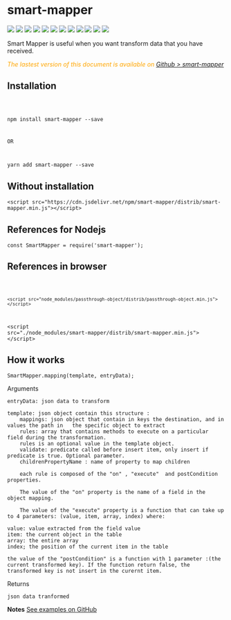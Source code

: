 
 <h1 class="title">smart-mapper</h1>
    <div style="display:inline">
      <a target="_blank" title="build" href="https://travis-ci.org/Sylvain59650/smart-mapper"><img src="https://travis-ci.org/Sylvain59650/smart-mapper.png?branch=master" /></a>
      <a target="_blank" title="version" href="https://www.npmjs.com/package/smart-mapper"><img src="https://img.shields.io/npm/v/smart-mapper.svg" /></a>
      <a target="_blank" title="package" href="https://github.com/Sylvain59650/smart-mapper"><img src="https://img.shields.io/github/package-json/v/Sylvain59650/smart-mapper.svg" /></a>
      <a target="_blank" title="dependencies" href="https://david-dm.org/Sylvain59650/smart-mapper"><img src="https://img.shields.io/david/Sylvain59650/smart-mapper.svg" /></a>
      <a target="_blank" title="dependencies graph" href="https://npm.anvaka.com/#/view/2d/smart-mapper"><img src="https://img.shields.io/badge/dependencies-graph-blue.svg" /></a>
      <img src="https://img.shields.io/bundlephobia/min/smart-mapper.svg" />
      <img src="https://img.shields.io/badge/eslint-ok-blue.svg" />
      <a target="_blank" title="tests" href="https://sylvain59650.github.io/smart-mapper/"><img src="https://img.shields.io/badge/tests-passing-brightgreen.svg" /></a>
        <a target="_blank" title="downloads" href="https://www.jsdelivr.com/package/npm/smart-mapper"><img src="https://data.jsdelivr.com/v1/package/npm/smart-mapper/badge" /></a>
    <a target="_blank" title="cdn" href="https://cdn.jsdelivr.net/npm/smart-mapper/distrib/smart-mapper.min.js"><img src="https://img.shields.io/badge/cdn-jsdeliv-black.svg" /></a>
      <img src="https://img.shields.io/npm/l/smart-mapper.svg" />
      <img src="https://hits.dwyl.com/Sylvain59650/smart-mapper.svg" />
    </div>

Smart Mapper is useful when you want transform data that you have received.


 <div class="Note" style="color:orange;font-style:italic">
 
The lastest version of this document is available on [Github > smart-mapper](https://github.com/Sylvain59650/smart-mapper/blob/master/README.md)
</div>


## Installation

<code>

  npm install smart-mapper --save

OR

  yarn add smart-mapper --save
</code>

## Without installation

    <script src="https://cdn.jsdelivr.net/npm/smart-mapper/distrib/smart-mapper.min.js"></script>


## References for Nodejs

    const SmartMapper = require('smart-mapper');

## References in browser 
<code>

    <script src="node_modules/passthrough-object/distrib/passthrough-object.min.js"></script>
  &lt;script src="./node_modules/smart-mapper/distrib/smart-mapper.min.js"&gt;&lt;/script&gt;
</code>


## How it works
    SmartMapper.mapping(template, entryData);

Arguments

    entryData: json data to transform

    template: json object contain this structure :
        mappings: json object that contain in keys the destination, and in values the path in   the specific object to extract
        rules: array that contains methods to execute on a particular field during the transformation.
        rules is an optional value in the template object.
        validate: predicate called before insert item, only insert if predicate is true. Optional parameter.
        childrenPropertyName : name of property to map children
        
        each rule is composed of the "on" , "execute"  and postCondition properties.
        
        The value of the "on" property is the name of a field in the object mapping.
        
        The value of the "execute" property is a function that can take up to 4 parameters: (value, item, array, index) where:

    value: value extracted from the field value
    item: the current object in the table
    array: the entire array
    index; the position of the current item in the table
    
    the value of the "postCondition" is a function with 1 parameter :(the current transformed key). If the function return false, the transformed key is not insert in the curernt item.

Returns

    json data tranformed


**Notes** [See examples on GitHub](https://sylvain59650.github.io/smart-mapper/)

